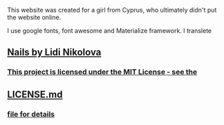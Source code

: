 <p>This website was created for a girl from Cyprus, who ultimately didn't put the website online.</p>
I use google fonts, font awesome and Materialize framework. I translete

<h2><a href="https://bluebutterflies.github.io/DreamNailsByLidinikolova/Eng/index.html#">Nails by Lidi Nikolova</h2>
  
  
  <p>
  <h3> This project is licensed under the MIT License - see the</h3>
  <h2><a href="https://github.com/BlueButterflies/DreamNailsByLidinikolova/blob/main/LICENSE">LICENSE.md</h2> <h3>file for details </h3>
  </p>
